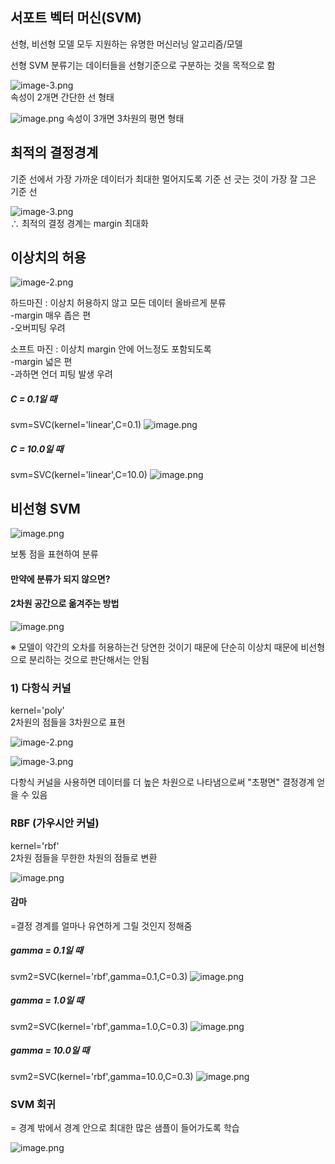 ## 서포트 벡터 머신(SVM)  
선형, 비선형 모델 모두 지원하는 유명한 머신러닝 알고리즘/모델

선형 SVM 분류기는 데이터들을 선형기준으로 구분하는 것을 목적으로 함

![image-3.png](attachment:image-3.png)  
속성이 2개면 간단한 선 형태

![image.png](attachment:image.png)
속성이 3개면 3차원의 평면 형태

## 최적의 결정경계  
기준 선에서 가장 가까운 데이터가 최대한 멀어지도록 기준 선 긋는 것이 가장 잘 그은 기준 선

![image-3.png](attachment:image-3.png)  
∴ 최적의 결정 경계는 margin 최대화

## 이상치의 허용

![image-2.png](attachment:image-2.png)

하드마진 : 이상치 허용하지 않고 모든 데이터 올바르게 분류  
-margin 매우 좁은 편  
-오버피팅 우려  

소프트 마진 : 이상치 margin 안에 어느정도 포함되도록  
-margin 넓은 편  
-과하면 언더 피팅 발생 우려  




##### C = 0.1일 때    
svm=SVC(kernel='linear',C=0.1)
![image.png](attachment:image.png)

##### C = 10.0일 때     
svm=SVC(kernel='linear',C=10.0)
![image.png](attachment:image.png)

## 비선형 SVM

![image.png](attachment:image.png)


보통 점을 표현하여 분류  
#### 만약에 분류가 되지 않으면?

#### 2차원 공간으로 옮겨주는 방법
![image.png](attachment:image.png)

※ 모델이 약간의 오차를 허용하는건 당연한 것이기 때문에 단순히 이상치 때문에 비선형으로 분리하는 것으로 판단해서는 안됨

### 1) 다항식 커널  


kernel='poly'  
2차원의 점들을 3차원으로 표현

![image-2.png](attachment:image-2.png)

![image-3.png](attachment:image-3.png)


다항식 커널을 사용하면 데이터를 더 높은 차원으로 나타냄으로써 "초평면" 결정경계 얻을 수 있음

### RBF (가우시안 커널)  

kernel='rbf'  
2차원 점들을 무한한 차원의 점들로 변환

![image.png](attachment:image.png)

#### 감마
=결정 경계를 얼마나 유연하게 그릴 것인지 정해줌

##### gamma = 0.1일 때  
svm2=SVC(kernel='rbf',gamma=0.1,C=0.3)
![image.png](attachment:image.png)

##### gamma = 1.0일 때  
svm2=SVC(kernel='rbf',gamma=1.0,C=0.3)
![image.png](attachment:image.png)

##### gamma = 10.0일 때  
svm2=SVC(kernel='rbf',gamma=10.0,C=0.3)
![image.png](attachment:image.png)

### SVM 회귀  
 = 경계 밖에서 경계 안으로 최대한 많은 샘플이 들어가도록 학습  


![image.png](attachment:image.png)

